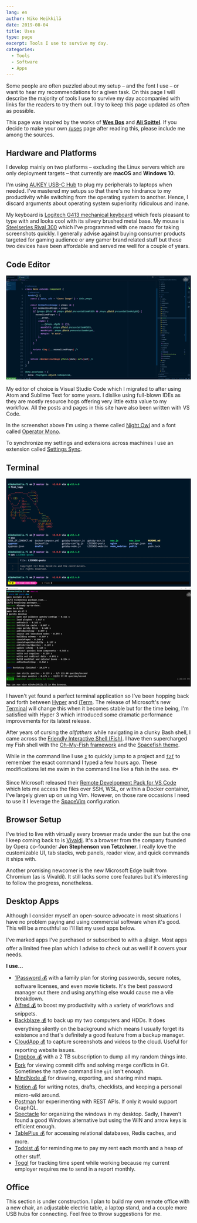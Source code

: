 ```yaml
---
lang: en
author: Niko Heikkilä
date: 2019-08-04
title: Uses
type: page
excerpt: Tools I use to survive my day.
categories:
  - Tools
  - Software
  - Apps
---
```


Some people are often puzzled about my setup – and the font I use – or want to hear my recommendations for a given task. On this page I will describe the majority of tools I use to survive my day accompanied with links for the readers to try them out. I try to keep this page updated as often as possible.

This page was inspired by the works of [**Wes Bos**][wesbos] and [**Ali Spittel**][aspittel]. If you decide to make your own [/uses](/uses) page after reading this, please include me among the sources.

[wesbos]: https://wesbos.com/uses/
[aspittel]: https://zen-of-programming.com/uses

## Hardware and Platforms

I develop mainly on two platforms – excluding the Linux servers which are only deployment targets – that currently are **macOS** and **Windows 10**.

I'm using [AUKEY USB-C Hub][hub] to plug my peripherals to laptops when needed. I've mastered my setups so that there's no hindrance to my productivity while switching from the operating system to another. Hence, I discard arguments about operating system superiority ridiculous and inane.

My keyboard is [Logitech G413 mechanical keyboard][keyboard] which feels pleasant to type with and looks cool with its silvery brushed metal base. My mouse is [Steelseries Rival 300][mouse] which I've programmed with one macro for taking screenshots quickly. I generally advise against buying consumer products targeted for gaming audience or any gamer brand related stuff but these two devices have been affordable and served me well for a couple of years.

[hub]: https://www.amazon.com/AUKEY-Delivery-Charging-Chromebook-Pixelbook/dp/B072Q1SKZR/
[keyboard]: https://www.logitechg.com/en-us/products/gaming-keyboards/g413-mechanical-gaming-keyboard.html
[mouse]: https://steelseries.com/gaming-mice/rival-300

## Code Editor

![Visual Studio Code Editor](vscode.png)

My editor of choice is Visual Studio Code which I migrated to after using Atom and Sublime Text for some years. I dislike using full-blown IDEs as they are mostly resource hogs offering very little extra value to my workflow. All the posts and pages in this site have also been written with VS Code.

In the screenshot above I'm using a theme called [Night Owl][nightowl] and a font called [Operator Mono][operator].

To synchronize my settings and extensions across machines I use an extension called [Settings Sync][sync].

[nightowl]: https://aka.ms/nightowl
[operator]: https://www.cufonfonts.com/font/operator-mono
[sync]: https://marketplace.visualstudio.com/items?itemName=Shan.code-settings-sync

## Terminal

![Hyper for macOS](terminal.png) ![Microsoft Terminal for Windows](microsoft_terminal.png)

I haven't yet found a perfect terminal application so I've been hopping back and forth between [Hyper][hyper] and [iTerm][iterm]. The release of Microsoft's new [Terminal][msterminal] will change this when it becomes stable but for the time being, I'm satisfied with Hyper 3 which introduced some dramatic performance improvements for its latest release.

After years of cursing the _allfathers_ while navigating in a clunky Bash shell, I came across the [Friendly Interactive Shell (Fish)][fish]. I have then supercharged my Fish shell with the [Oh-My-Fish framework][omf] and the [Spacefish theme][spacefish].

While in the command line I use [`z`][z] to quickly jump to a project and [`fzf`][fzf] to remember the exact command I typed a few hours ago. These modifications let me swim in the command line like a fish in the sea. 🐟

Since Microsoft released their [Remote Development Pack for VS Code][remotedevelopment] which lets me access the files over SSH, WSL, or within a Docker container, I've largely given up on using Vim. However, on those rare occasions I need to use it I leverage the [SpaceVim][spacevim] configuration.

[hyper]: https://hyper.is
[iterm]: https://iterm2.com/
[msterminal]: https://github.com/Microsoft/Terminal
[fish]: https://fishshell.com/
[omf]: https://github.com/oh-my-fish/oh-my-fish
[spacefish]: https://spacefish.matchai.me/
[z]: https://github.com/rupa/z/
[fzf]: https://github.com/junegunn/fzf
[remotedevelopment]: https://marketplace.visualstudio.com/items?itemName=ms-vscode-remote.vscode-remote-extensionpack
[spacevim]: https://spacevim.org/

## Browser Setup

I've tried to live with virtually every browser made under the sun but the one I keep coming back to is [Vivaldi][vivaldi]. It's a browser from the company founded by Opera co-founder **Jon Stephenson von Tetzchner**. I really love the customizable UI, tab stacks, web panels, reader view, and quick commands it ships with.

Another promising newcomer is the new Microsoft Edge built from Chromium (as is Vivaldi). It still lacks some core features but it's interesting to follow the progress, nonetheless.

[vivaldi]: https://vivaldi.com/

## Desktop Apps

Although I consider myself an open-source advocate in most situations I have no problem paying and using commercial software when it's good. This will be a mouthful so I'll list my used apps below.

I've marked apps I've purchased or subscribed to with a 💰sign. Most apps offer a limited free plan which I advise to check out as well if it covers your needs.

**I use...**

- [1Password 💰](https://1password.com) with a family plan for storing passwords, secure notes, software licenses, and even movie tickets. It's the best password manager out there and using anything else would cause me a vile breakdown.
- [Alfred 💰](https://www.alfredapp.com/) to boost my productivity with a variety of workflows and snippets.
- [Backblaze 💰](https://www.backblaze.com) to back up my two computers and HDDs. It does everything silently on the background which means I usually forget its existence and that's definitely a good feature from a backup manager.
- [CloudApp 💰](https://www.getcloudapp.com) to capture screenshots and videos to the cloud. Useful for reporting website issues.
- [Dropbox 💰](https://www.dropbox.com) with a 2 TB subscription to dump all my random things into.
- [Fork](https://git-fork.com) for viewing commit diffs and solving merge conflicts in Git. Sometimes the native command line `git` isn't enough.
- [MindNode 💰](https://mindnode.com) for drawing, exporting, and sharing mind maps.
- [Notion 💰](https://www.notion.so/?r=6605af2045dd4c5bbf7a87d6d949c271) for writing notes, drafts, checklists, and keeping a personal micro-wiki around.
- [Postman](https://www.getpostman.com) for experimenting with REST APIs. If only it would support GraphQL.
- [Spectacle](https://www.spectacleapp.com) for organizing the windows in my desktop. Sadly, I haven't found a good Windows alternative but using the WIN and arrow keys is efficient enough.
- [TablePlus 💰](https://tableplus.io) for accessing relational databases, Redis caches, and more.
- [Todoist 💰](https://todoist.com) for reminding me to pay my rent each month and a heap of other stuff.
- [Toggl](https://toggl.com) for tracking time spent while working because my current employer requires me to send in a report monthly.

## Office

This section is under construction. I plan to build my own remote office with a new chair, an adjustable electric table, a laptop stand, and a couple more USB hubs for connecting. Feel free to throw suggestions for me.
